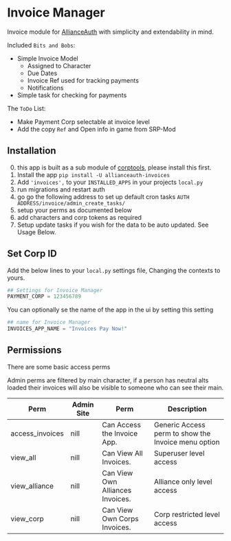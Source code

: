 # Invoice Manager
Invoice module for [AllianceAuth](https://gitlab.com/allianceauth/allianceauth) with simplicity and extendability in mind. 

Included `Bits and Bobs`:
 * Simple Invoice Model
   * Assigned to Character
   * Due Dates
   * Invoice Ref used for tracking payments
   * Notifications
 * Simple task for checking for payments

 The `ToDo` List:
  * Make Payment Corp selectable at invoice level
  * Add the copy `Ref` and Open info in game from SRP-Mod

## Installation
 0. this app is built as a sub module of [corptools](https://github.com/pvyParts/allianceauth-corp-tools), please install this first.
 1. Install the app `pip install -U allianceauth-invoices`
 2. Add `'invoices',` to your `INSTALLED_APPS` in your projects `local.py`
 3. run migrations and restart auth
 4. go go the following address to set up default cron tasks `AUTH ADDRESS/invoice/admin_create_tasks/`
 5. setup your perms as documented below
 6. add characters and corp tokens as required
 7. Setup update tasks if you wish for the data to be auto updated. See Usage Below.

## Set Corp ID
Add the below lines to your `local.py` settings file, Changing the contexts to yours.

 ```python
## Settings for Invoice Manager
PAYMENT_CORP = 123456789
 ```

You can optionally se the name of the app in the ui by setting this setting
 ```python
## name for Invoice Manager
INVOICES_APP_NAME = "Invoices Pay Now!"
 ```

## Permissions
There are some basic access perms

Admin perms are filtered by main character, if a person has neutral alts loaded their invoices will also be visible to someone who can see their main.

 Perm | Admin Site	 | Perm | Description
 --- | --- | --- | ---
 access_invoices | nill | Can Access the Invoice App. | Generic Access perm to show the Invoice menu option
 view_all | nill | Can View All Invoices. | Superuser level access
 view_alliance | nill | Can View Own Alliances Invoices. | Alliance only level access
 view_corp | nill | Can View Own Corps Invoices. | Corp restricted level access
